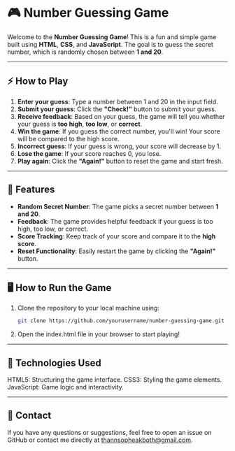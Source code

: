 # 🎮 Number Guessing Game

Welcome to the **Number Guessing Game**! This is a fun and simple game built using **HTML**, **CSS**, and **JavaScript**. The goal is to guess the secret number, which is randomly chosen between **1 and 20**.

---

## ⚡️ How to Play

1. **Enter your guess**: Type a number between 1 and 20 in the input field.
2. **Submit your guess**: Click the **"Check!"** button to submit your guess.
3. **Receive feedback**: Based on your guess, the game will tell you whether your guess is **too high**, **too low**, or **correct**.
4. **Win the game**: If you guess the correct number, you'll win! Your score will be compared to the high score.
5. **Incorrect guess**: If your guess is wrong, your score will decrease by 1.
6. **Lose the game**: If your score reaches 0, you lose.
7. **Play again**: Click the **"Again!"** button to reset the game and start fresh.

---

## 🌟 Features

- **Random Secret Number**: The game picks a secret number between **1 and 20**.
- **Feedback**: The game provides helpful feedback if your guess is too high, too low, or correct.
- **Score Tracking**: Keep track of your score and compare it to the **high score**.
- **Reset Functionality**: Easily restart the game by clicking the **"Again!"** button.

---

## 🖥️ How to Run the Game

1. Clone the repository to your local machine using:
   ```bash
   git clone https://github.com/yourusername/number-guessing-game.git

2. Open the index.html file in your browser to start playing!

---

## 📌 Technologies Used

HTML5: Structuring the game interface.
CSS3: Styling the game elements.
JavaScript: Game logic and interactivity.

---

## 📧 Contact
If you have any questions or suggestions, feel free to open an issue on GitHub or contact me directly at thannsopheakboth@gmail.com.
